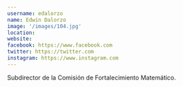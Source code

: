```yaml
---
username: edalorzo
name: Edwin Dalorzo
image: '/images/104.jpg'
location:
website:
facebook: https://www.facebook.com
twitter: https://twitter.com
instagram: https://www.instagram.com
---
```

Subdirector de la Comisión de Fortalecimiento Matemático.